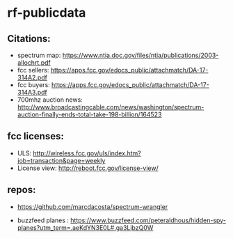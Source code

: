# rf-publicdata


## Citations:
* spectrum map: https://www.ntia.doc.gov/files/ntia/publications/2003-allochrt.pdf
* fcc sellers: https://apps.fcc.gov/edocs_public/attachmatch/DA-17-314A2.pdf
* fcc buyers: https://apps.fcc.gov/edocs_public/attachmatch/DA-17-314A3.pdf
* 700mhz auction news: http://www.broadcastingcable.com/news/washington/spectrum-auction-finally-ends-total-take-198-billion/164523

## fcc licenses:
* ULS: http://wireless.fcc.gov/uls/index.htm?job=transaction&page=weekly
* License view: http://reboot.fcc.gov/license-view/

## repos:
* https://github.com/marcdacosta/spectrum-wrangler

* buzzfeed planes : https://www.buzzfeed.com/peteraldhous/hidden-spy-planes?utm_term=.aeKdYN3E0L#.ga3LjbzQ0W
